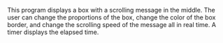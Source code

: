 This program displays a box with a scrolling message in the middle. 
The user can change the proportions of the box, change the color of the box border, and change the scrolling speed of the message all in real time.
A timer displays the elapsed time.
